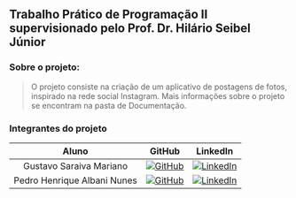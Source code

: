 
## Trabalho Prático de Programação II supervisionado pelo Prof. Dr. Hilário Seibel Júnior

### Sobre o projeto:
> O projeto consiste na criação de um aplicativo de postagens de fotos, inspirado na rede social Instagram. Mais informações sobre o projeto se encontram na pasta de Documentação.

### Integrantes do projeto
Aluno | GitHub | LinkedIn
:-----------------------:| :--------------: | :------------:
Gustavo Saraiva Mariano | [![GitHub](https://img.shields.io/badge/github-black?style=for-the-badge&logo=github)](https://github.com/saraivagustavo) | [![LinkedIn](https://img.shields.io/badge/linkedin-blue?style=for-the-badge&logo=linkedin)](https://www.linkedin.com/in/gustavo-saraiva-mariano/)
Pedro Henrique Albani Nunes | [![GitHub](https://img.shields.io/badge/github-black?style=for-the-badge&logo=github)](https://github.com/PedroAlbaniNunes) | [![LinkedIn](https://img.shields.io/badge/linkedin-blue?style=for-the-badge&logo=linkedin)](https://www.linkedin.com/in/pedro-henrique-albani-nunes-33a729270/)
